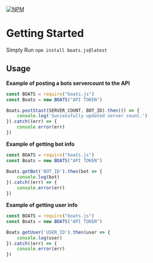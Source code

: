 [![NPM](https://nodei.co/npm/boats.js.png?downloads=true&downloadRank=true&stars=true)](https://nodei.co/npm/boats.js/)

# Getting Started
Simply Run `npm install boats.js@latest`

## Usage

**Example of posting a bots servercount to the API**

```javascript
const BOATS = require("boats.js")
const Boats = new BOATS("API TOKEN")

Boats.postStast(SERVER_COUNT, BOT_ID).then(() => {
    console.log('Successfully updated server count.')
}).catch((err) => {
    console.error(err)
})
```

**Example of getting bot info**

```javascript
const BOATS = require("boats.js")
const Boats = new BOATS("API TOKEN")

Boats.getBot('BOT_ID').then(bot => {
    console.log(bot)
}).catch((err) => {
    console.error(err)
})
```

**Example of getting user info**

```javascript
const BOATS = require("boats.js")
const Boats = new BOATS("API TOKEN")

Boats.getUser('USER_ID').then(user => {
    console.log(user)
}).catch((err) => {
    console.error(err)
}) 
```
